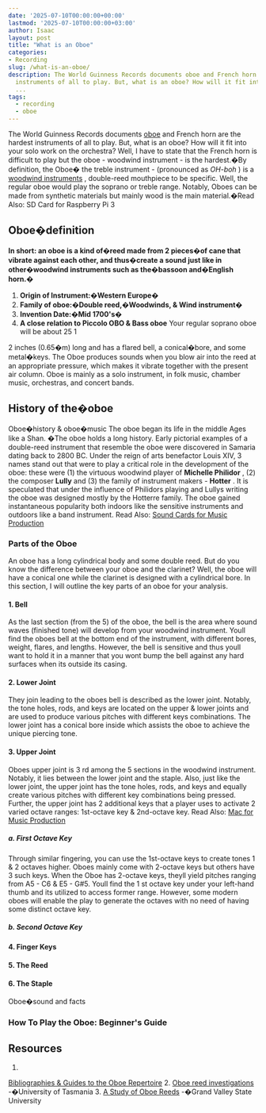 ```yaml
---
date: '2025-07-10T00:00:00+00:00'
lastmod: '2025-07-10T00:00:00+03:00'
author: Isaac
layout: post
title: "What is an Oboe"
categories:
- Recording
slug: /what-is-an-oboe/
description: The World Guinness Records documents oboe and French horn are the hardest
  instruments of all to play. But, what is an oboe? How will it fit into your solo
  ...
tags: 
  - recording
  - oboe
---
```

The World Guinness Records documents [oboe](/posts/english-horn-vs-oboe/) and French horn are the hardest instruments of all to play. But, what is an oboe? How will it fit into your solo work on the orchestra?
Well, I have to state that the French horn is difficult to play but the oboe - woodwind instrument - is the hardest.�By definition, the Oboe� the treble instrument - (pronounced as
*OH-boh*
) is a
[woodwind instruments](https://en.wikipedia.org/wiki/Woodwind_instrument)
, double-reed mouthpiece to be specific.
Well, the regular oboe would play the soprano or treble range. Notably, Oboes can be made from synthetic materials but mainly wood is the main material.�Read Also:
SD Card for Raspberry Pi 3
## Oboe�definition
**In short: an oboe is a kind of�reed made from 2 pieces�of cane that vibrate against each other, and thus�create a sound just like in other�woodwind instruments such as the�bassoon and�English horn.�**
1. **Origin of Instrument:�Western Europe�**
2. **Family of oboe:�Double reed,�Woodwinds, & Wind instrument�**
3. **Invention Date:�Mid 1700's�**
4. **A close relation to Piccolo OBO & Bass oboe**
Your regular soprano oboe will be about 25
1

2
inches (0.65�m) long and has a flared bell, a conical�bore, and some metal�keys.
The Oboe produces sounds when you blow air into the reed at an appropriate pressure, which makes it vibrate together with the present air column.
Oboe is mainly as a solo instrument, in folk music, chamber music, orchestras, and concert bands.
## History of the�oboe
Oboe�history & oboe�music
The oboe began its life in the middle Ages like a Shan. �The oboe holds a long history. Early pictorial examples of a double-reed instrument that resemble the oboe were discovered in Samaria dating back to 2800 BC.
Under the reign of arts benefactor Louis XIV, 3 names stand out that were to play a critical role in the development of the oboe: these were (1) the virtuous woodwind player of
**Michelle Philidor**
, (2) the composer
**Lully**
and (3) the family of instrument makers -
**Hotter**
.
It is speculated that under the influence of Philidors playing and Lullys writing the oboe was designed mostly by the Hotterre family.
The oboe gained instantaneous popularity both indoors like the sensitive instruments and outdoors like a band instrument.
Read Also:
[Sound Cards for Music Production](https://pestpolicy.com/best-sound-cards-for-music-production/)
### Parts of the Oboe
An oboe has a long cylindrical body and some double reed. But do you know the difference between your oboe and the clarinet?
Well, the oboe will have a conical one while the clarinet is designed with a cylindrical bore. In this section, I will outline the key parts of an oboe for your analysis.
#### 1. Bell
As the last section (from the 5) of the oboe, the bell is the area where sound waves (finished tone) will develop from your woodwind instrument.
Youll find the oboes bell at the bottom end of the instrument, with different bores, weight, flares, and lengths.
However, the bell is sensitive and thus youll want to hold it in a manner that you wont bump the bell against any hard surfaces when its outside its casing.
#### 2. Lower Joint
They join leading to the oboes bell is described as the lower joint.
Notably, the tone holes, rods, and keys are located on the upper & lower joints and are used to produce various pitches with different keys combinations.
The lower joint has a conical bore inside which assists the oboe to achieve the unique piercing tone.
#### 3. Upper Joint
Oboes upper joint is 3
rd
among the 5 sections in the woodwind instrument. Notably, it lies between the lower joint and the staple.
Also, just like the lower joint, the upper joint has the tone holes, rods, and keys and equally create various pitches with different key combinations being pressed.
Further, the upper joint has 2 additional keys that a player uses to activate 2 varied octave ranges: 1st-octave key & 2nd-octave key.
Read Also:
[Mac for Music Production](https://pestpolicy.com/best-mac-for-music-production/)
##### a. First Octave Key
Through similar fingering, you can use the 1st-octave keys to create tones 1 & 2 octaves higher. Oboes mainly come with 2-octave keys but others have 3 such keys. When the Oboe has 2-octave keys, theyll yield pitches ranging from A5 - C6 & E5 - G#5.
Youll find the 1
st
octave key under your left-hand thumb and its utilized to access former range. However, some modern oboes will enable the play to generate the octaves with no need of having some distinct octave key.
##### b. Second Octave Key
#### 4. Finger Keys
#### 5. The Reed
#### 6. The Staple
Oboe�sound and facts
### How To Play the Oboe: Beginner's Guide
## Resources
1.
[Bibliographies & Guides to the Oboe Repertoire](https://researchguides.uoregon.edu/oboe/bibliographies)
2.
[Oboe reed investigations](https://eprints.utas.edu.au/12400/)
-�University of Tasmania
3.
[A Study of Oboe Reeds](https://scholarworks.gvsu.edu/cgi/viewcontent.cgi?article=1119&context=sss)
-�Grand Valley State University
